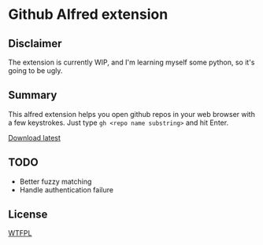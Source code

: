 Github Alfred extension
=======================

Disclaimer
----------

The extension is currently WIP, and I'm learning myself some python, so it's going to be ugly.

Summary
-------

This alfred extension helps you open github repos in your web browser with a few keystrokes.
Just type `gh <repo name substring>` and hit Enter.

[Download latest](https://github.com/v-yarotsky/alfred-github/blob/master/build/Github.alfredworkflow?raw=true)

TODO
----

- Better fuzzy matching
- Handle authentication failure

License
-------

[WTFPL](https://github.com/v-yarotsky/alfred-github/blob/master/LICENSE.txt?raw=true)

